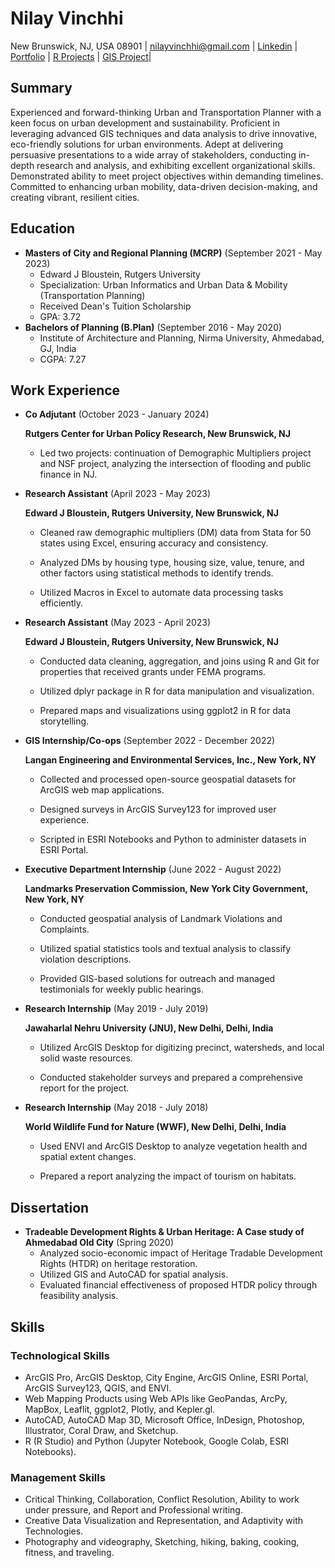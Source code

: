 # Nilay Vinchhi

New Brunswick, NJ, USA 08901 \| [nilayvinchhi@gmail.com](nilayvinchhi@gmail.com) \| [Linkedin](https://in.linkedin.com/in/nilay-vinchhi1) \| [Portfolio](https://issuu.com/nilayvinchhi/docs/nilay_portfolio) \| [R Projects](https://rpubs.com/nilayvinchhi) \| [GIS Project](https://nilayvinchhi.github.io/cafe/)| 

## Summary

Experienced and forward-thinking Urban and Transportation Planner with a keen focus on urban development and sustainability. Proficient in leveraging advanced GIS techniques and data analysis to drive innovative, eco-friendly solutions for urban environments. Adept at delivering persuasive presentations to a wide array of stakeholders, conducting in-depth research and analysis, and exhibiting excellent organizational skills. Demonstrated ability to meet project objectives within demanding timelines. Committed to enhancing urban mobility, data-driven decision-making, and creating vibrant, resilient cities.

## Education

-   **Masters of City and Regional Planning (MCRP)** (September 2021 - May 2023)
    -   Edward J Bloustein, Rutgers University
    -   Specialization: Urban Informatics and Urban Data & Mobility (Transportation Planning)
    -   Received Dean's Tuition Scholarship
    -   GPA: 3.72
-   **Bachelors of Planning (B.Plan)** (September 2016 - May 2020)
    -   Institute of Architecture and Planning, Nirma University, Ahmedabad, GJ, India
    -   CGPA: 7.27

## Work Experience

-   **Co Adjutant** (October 2023 - January 2024)

    **Rutgers Center for Urban Policy Research, New Brunswick, NJ**

    -   Led two projects: continuation of Demographic Multipliers project and NSF project, analyzing the intersection of flooding and public finance in NJ.

-   **Research Assistant** (April 2023 - May 2023)

    **Edward J Bloustein, Rutgers University, New Brunswick, NJ**

    -   Cleaned raw demographic multipliers (DM) data from Stata for 50 states using Excel, ensuring accuracy and consistency.

    -   Analyzed DMs by housing type, housing size, value, tenure, and other factors using statistical methods to identify trends.

    -   Utilized Macros in Excel to automate data processing tasks efficiently.

-   **Research Assistant** (May 2023 - April 2023)

    **Edward J Bloustein, Rutgers University, New Brunswick, NJ**

    -   Conducted data cleaning, aggregation, and joins using R and Git for properties that received grants under FEMA programs.

    -   Utilized dplyr package in R for data manipulation and visualization.

    -   Prepared maps and visualizations using ggplot2 in R for data storytelling.

-   **GIS Internship/Co-ops** (September 2022 - December 2022)

    **Langan Engineering and Environmental Services, Inc., New York, NY**

    -   Collected and processed open-source geospatial datasets for ArcGIS web map applications.

    -   Designed surveys in ArcGIS Survey123 for improved user experience.

    -   Scripted in ESRI Notebooks and Python to administer datasets in ESRI Portal.

-   **Executive Department Internship** (June 2022 - August 2022)

    **Landmarks Preservation Commission, New York City Government, New York, NY**

    -   Conducted geospatial analysis of Landmark Violations and Complaints.

    -   Utilized spatial statistics tools and textual analysis to classify violation descriptions.

    -   Provided GIS-based solutions for outreach and managed testimonials for weekly public hearings.

-   **Research Internship** (May 2019 - July 2019)

    **Jawaharlal Nehru University (JNU), New Delhi, Delhi, India**

    -   Utilized ArcGIS Desktop for digitizing precinct, watersheds, and local solid waste resources.

    -   Conducted stakeholder surveys and prepared a comprehensive report for the project.

-   **Research Internship** (May 2018 - July 2018)

    **World Wildlife Fund for Nature (WWF), New Delhi, Delhi, India**

    -   Used ENVI and ArcGIS Desktop to analyze vegetation health and spatial extent changes.

    -   Prepared a report analyzing the impact of tourism on habitats.

## Dissertation

-   **Tradeable Development Rights & Urban Heritage: A Case study of Ahmedabad Old City** (Spring 2020)
    -   Analyzed socio-economic impact of Heritage Tradable Development Rights (HTDR) on heritage restoration.
    -   Utilized GIS and AutoCAD for spatial analysis.
    -   Evaluated financial effectiveness of proposed HTDR policy through feasibility analysis.

## Skills

### Technological Skills

-   ArcGIS Pro, ArcGIS Desktop, City Engine, ArcGIS Online, ESRI Portal, ArcGIS Survey123, QGIS, and ENVI.
-   Web Mapping Products using Web APIs like GeoPandas, ArcPy, MapBox, Leaflit, ggplot2, Plotly, and Kepler.gl.
-   AutoCAD, AutoCAD Map 3D, Microsoft Office, InDesign, Photoshop, Illustrator, Coral Draw, and Sketchup.
-   R (R Studio) and Python (Jupyter Notebook, Google Colab, ESRI Notebooks).

### Management Skills

-   Critical Thinking, Collaboration, Conflict Resolution, Ability to work under pressure, and Report and Professional writing.
-   Creative Data Visualization and Representation, and Adaptivity with Technologies.
-   Photography and videography, Sketching, hiking, baking, cooking, fitness, and traveling.

